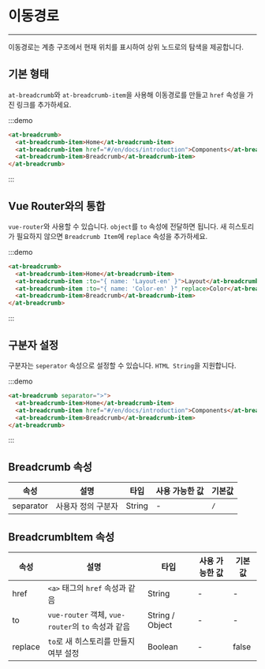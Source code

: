 
# 이동경로

----

이동경로는 계층 구조에서 현재 위치를 표시하여 상위 노드로의 탐색을 제공합니다.

## 기본 형태

`at-breadcrumb`와 `at-breadcrumb-item`을 사용해 이동경로를 만들고 `href` 속성을 가진 링크를 추가하세요.

:::demo
```html
<at-breadcrumb>
  <at-breadcrumb-item>Home</at-breadcrumb-item>
  <at-breadcrumb-item href="#/en/docs/introduction">Components</at-breadcrumb-item>
  <at-breadcrumb-item>Breadcrumb</at-breadcrumb-item>
</at-breadcrumb>
```
:::

## Vue Router와의 통합

`vue-router`와 사용할 수 있습니다. `object`를 `to` 속성에 전달하면 됩니다. 새 히스토리가 필요하지 않으면 `Breadcrumb Item`에 `replace` 속성을 추가하세요.

:::demo
```html
<at-breadcrumb>
  <at-breadcrumb-item>Home</at-breadcrumb-item>
  <at-breadcrumb-item :to="{ name: 'Layout-en' }">Layout</at-breadcrumb-item>
  <at-breadcrumb-item :to="{ name: 'Color-en' }" replace>Color</at-breadcrumb-item>
  <at-breadcrumb-item>Breadcrumb</at-breadcrumb-item>
</at-breadcrumb>
```
:::

## 구분자 설정

구분자는 `seperator` 속성으로 설정할 수 있습니다. `HTML String`을 지원합니다.

:::demo
```html
<at-breadcrumb separator=">">
  <at-breadcrumb-item>Home</at-breadcrumb-item>
  <at-breadcrumb-item href="#/en/docs/introduction">Components</at-breadcrumb-item>
  <at-breadcrumb-item>Breadcrumb</at-breadcrumb-item>
</at-breadcrumb>
```
:::


## Breadcrumb 속성

| 속성      | 설명          | 타입      | 사용 가능한 값                          | 기본값  |
|---------- |-------------- |---------- |--------------------------------  |-------- |
| separator | 사용자 정의 구분자 | String | - | `/` |

## BreadcrumbItem 속성

| 속성      | 설명          | 타입      | 사용 가능한 값                          | 기본값  |
|---------- |-------------- |---------- |--------------------------------  |-------- |
| href | `<a>` 태그의 `href` 속성과 같음 | String | - | - |
| to | `vue-router` 객체, `vue-router`의 `to` 속성과 같음 | String / Object | - | - |
| replace | `to`로 새 히스토리를 만들지 여부 설정  | Boolean | - | false |
